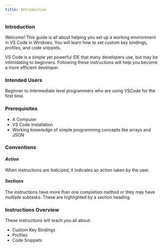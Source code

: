 ```yaml
---
title: Introduction
---
```


### Introduction
Welcome! This guide is all about helping you set up a working environment in VS Code in Windows. You will learn how to set custom key bindings, profiles, and code snippets.

VS Code is a simple yet powerful IDE that many developers use, but may be intimidating to beginners. Following these instructions will help you become a more efficient developer.

### Intended Users
Beginner to intermediate level programmers who are using VSCode for the first time.

### Prerequisites
* A Computer
* VS Code Installation
* Working knowledge of simple programming concepts like arrays and JSON

### Conventions
#### *Action*
When instructions are *italicized*, it indicates an action taken by the user.
#### Sections
The instructions have more than one completion method or they may have multiple subtasks. These are highlighted by a section heading.

### Instructions Overview
These instructions will teach you all about:
* Custom Key Bindings
* Profiles
* Code Snippets